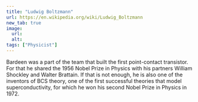 ```yaml
---
title: "Ludwig Boltzmann"
url: https://en.wikipedia.org/wiki/Ludwig_Boltzmann
new_tab: true
image:
  url:
  alt:
tags: ["Physicist"]
---
```


Bardeen was a part of the team that built the first point-contact transistor. For that he shared the 1956 Nobel Prize in Physics with his partners William Shockley and Walter Brattain. If that is not enough, he is also one of the inventors of BCS theory, one of the first successful theories that model superconductivity, for which he won his second Nobel Prize in Physics in 1972.

